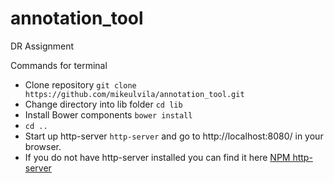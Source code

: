 # annotation_tool
DR Assignment

Commands for terminal
  - Clone repository ```git clone https://github.com/mikeulvila/annotation_tool.git```
  - Change directory into lib folder ```cd lib```
  - Install Bower components ```bower install```
  - ```cd ..```
  - Start up http-server ```http-server``` and go to http://localhost:8080/ in your browser.
  - If you do not have http-server installed you can find it here [NPM http-server](https://www.npmjs.com/package/http-server)
